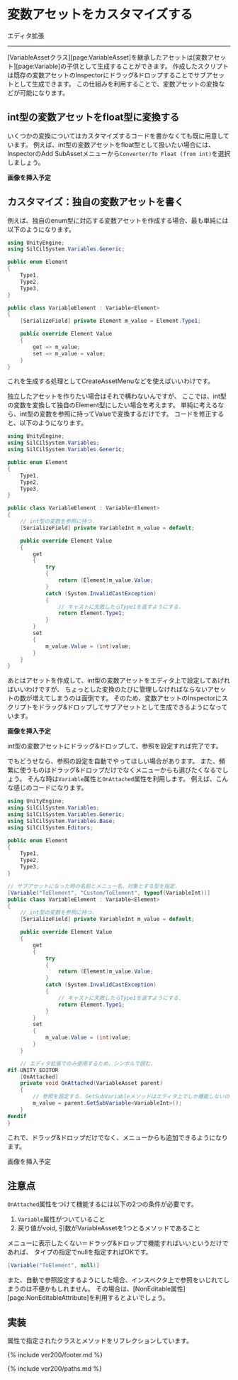 # 変数アセットをカスタマイズする

エディタ拡張

---

[VariableAssetクラス][page:VariableAsset]を継承したアセットは[変数アセット][page:Variable]の子供として生成することができます。
作成したスクリプトは既存の変数アセットのInspectorにドラッグ&ドロップすることでサブアセットとして生成できます。
この仕組みを利用することで、変数アセットの変換などが可能になります。

## int型の変数アセットをfloat型に変換する

いくつかの変換についてはカスタマイズするコードを書かなくても既に用意しています。
例えば、int型の変数アセットをfloat型として扱いたい場合には、
InspectorのAdd SubAssetメニューから`Converter/To Float (from int)`を選択しましょう。

**画像を挿入予定**

## カスタマイズ：独自の変数アセットを書く

例えば、独自のenum型に対応する変数アセットを作成する場合、最も単純には以下のようになります。

```cs
using UnityEngine;
using SilCilSystem.Variables.Generic;

public enum Element
{
    Type1,
    Type2,
    Type3,
}

public class VariableElement : Variable<Element>
{
    [SerializeField] private Element m_value = Element.Type1;

    public override Element Value
    {
        get => m_value;
        set => m_value = value;
    }
}
```

これを生成する処理としてCreateAssetMenuなどを使えばいいわけです。

独立したアセットを作りたい場合はそれで構わないんですが、
ここでは、int型の変数を変換して独自のElement型にしたい場合を考えます。
単純に考えるなら、int型の変数を参照に持ってValueで変換するだけです。
コードを修正すると、以下のようになります。

```cs
using UnityEngine;
using SilCilSystem.Variables;
using SilCilSystem.Variables.Generic;

public enum Element
{
    Type1,
    Type2,
    Type3,
}

public class VariableElement : Variable<Element>
{
    // int型の変数を参照に持つ.
    [SerializeField] private VariableInt m_value = default;

    public override Element Value
    {
        get
        {
            try
            {
                return (Element)m_value.Value;
            }
            catch (System.InvalidCastException)
            {
                // キャストに失敗したらType1を返すようにする.
                return Element.Type1;
            }
        }
        set
        {
            m_value.Value = (int)value;
        }
    }
}
```

あとはアセットを作成して、int型の変数アセットをエディタ上で設定してあげればいいわけですが、
ちょっとした変換のたびに管理しなければならないアセットの数が増えてしまうのは面倒です。
そのため、変数アセットのInspectorにスクリプトをドラッグ&ドロップしてサブアセットとして生成できるようになっています。

**画像を挿入予定**

int型の変数アセットにドラッグ&ドロップして、参照を設定すれば完了です。

でもどうせなら、参照の設定を自動でやってほしい場合があります。
また、頻繁に使うものはドラッグ&ドロップだけでなくメニューからも選びたくなるでしょう。
そんな時は`Variable`属性と`OnAttached`属性を利用します。
例えば、こんな感じのコードになります。

```cs
using UnityEngine;
using SilCilSystem.Variables;
using SilCilSystem.Variables.Generic;
using SilCilSystem.Variables.Base;
using SilCilSystem.Editors;

public enum Element
{
    Type1,
    Type2,
    Type3,
}

// サブアセットになった時の名前とメニュー名、対象とする型を指定.
[Variable("ToElement", "Custom/ToElement", typeof(VariableInt))]
public class VariableElement : Variable<Element>
{
    // int型の変数を参照に持つ.
    [SerializeField] private VariableInt m_value = default;

    public override Element Value
    {
        get
        {
            try
            {
                return (Element)m_value.Value;
            }
            catch (System.InvalidCastException)
            {
                // キャストに失敗したらType1を返すようにする.
                return Element.Type1;
            }
        }
        set
        {
            m_value.Value = (int)value;
        }
    }

    // エディタ拡張でのみ使用するため、シンボルで囲む.
#if UNITY_EDITOR
    [OnAttached]
    private void OnAttached(VariableAsset parent)
    {
        // 参照を設定する. GetSubVariableメソッドはエディタ上でしか機能しないので注意.
        m_value = parent.GetSubVariable<VariableInt>();
    }
#endif
}
```

これで、ドラッグ&ドロップだけでなく、メニューからも追加できるようになります。

画像を挿入予定

## 注意点

`OnAttached`属性をつけて機能するには以下の2つの条件が必要です。

1. `Variable`属性がついていること
2. 戻り値がvoid, 引数がVariableAssetを1つとるメソッドであること

メニューに表示したくない＝ドラッグ&ドロップで機能すればいいというだけであれば、
タイプの指定でnullを指定すればOKです。

```cs
[Variable("ToElement", null)]
```

また、自動で参照設定するようにした場合、インスペクタ上で参照をいじれてしまうのは不便かもしれません。
その場合は、[NonEditable属性][page:NonEditableAttribute]を利用するとよいでしょう。

## 実装

属性で指定されたクラスとメソッドをリフレクションしています。

<!--- footer --->

{% include ver200/footer.md %}

<!--- 参照 --->

{% include ver200/paths.md %}

